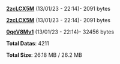 [**2zcLCX5M**](/data/2zcLCX5M.txt) (13/01/23 - 22:14)- 2091 bytes

[**2zcLCX5M**](/data/2zcLCX5M.txt) (13/01/23 - 22:14)- 2091 bytes

[**0qeV8Mv1**](/data/0qeV8Mv1.txt) (13/01/23 - 22:14)- 32456 bytes

**Total Datas**: 4211

**Total Size**: 26.18 MB / 26.2 MB
